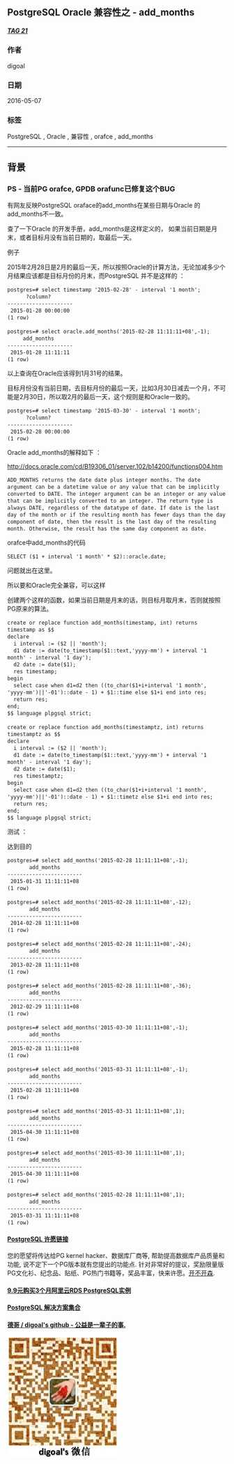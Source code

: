 ## PostgreSQL Oracle 兼容性之 - add_months  
##### [TAG 21](../class/21.md)
                       
### 作者                       
digoal                        
                          
### 日期                        
2016-05-07                                                   
                        
### 标签                                                                                                                                        
PostgreSQL , Oracle , 兼容性 , orafce , add_months     
                      
----                        
                      
## 背景                
### PS - 当前PG orafce, GPDB orafunc已修复这个BUG
有网友反映PostgreSQL oraface的add_months在某些日期与Oracle 的add_months不一致。    
  
查了一下Oracle 的开发手册，add_months是这样定义的， 如果当前日期是月末，或者目标月没有当前日期的，取最后一天。    
  
例子    
  
2015年2月28日是2月的最后一天，所以按照Oracle的计算方法，无论加减多少个月结果应该都是目标月份的月末，而PostgreSQL 并不是这样的 ：　　  
  
```  
postgres=# select timestamp '2015-02-28' - interval '1 month';  
      ?column?         
---------------------  
 2015-01-28 00:00:00  
(1 row)  
  
postgres=# select oracle.add_months('2015-02-28 11:11:11+08',-1);  
     add_months        
---------------------  
 2015-01-28 11:11:11  
(1 row)  
```  
  
以上查询在Oracle应该得到1月31号的结果。    
  
目标月份没有当前日期，去目标月份的最后一天，比如3月30日减去一个月，不可能是2月30日，所以取2月的最后一天，这个规则是和Oracle一致的。    
  
```  
postgres=# select timestamp '2015-03-30' - interval '1 month';  
      ?column?         
---------------------  
 2015-02-28 00:00:00  
(1 row)  
```  
  
Oracle add_months的解释如下 ：     
  
http://docs.oracle.com/cd/B19306_01/server.102/b14200/functions004.htm  
  
```  
ADD_MONTHS returns the date date plus integer months. The date argument can be a datetime value or any value that can be implicitly converted to DATE. The integer argument can be an integer or any value that can be implicitly converted to an integer. The return type is always DATE, regardless of the datatype of date. If date is the last day of the month or if the resulting month has fewer days than the day component of date, then the result is the last day of the resulting month. Otherwise, the result has the same day component as date.  
```  
  
orafce中add_months的代码    
  
```  
SELECT ($1 + interval '1 month' * $2)::oracle.date;    
```  
  
问题就出在这里。    
  
所以要和Oracle完全兼容，可以这样    
  
创建两个这样的函数，如果当前日期是月末的话，则目标月取月末，否则就按照PG原来的算法。    
  
```  
create or replace function add_months(timestamp, int) returns timestamp as $$  
declare  
  i interval := ($2 || 'month');  
  d1 date := date(to_timestamp($1::text,'yyyy-mm') + interval '1 month' - interval '1 day');  
  d2 date := date($1);  
  res timestamp;  
begin  
  select case when d1=d2 then ((to_char($1+i+interval '1 month', 'yyyy-mm')||'-01')::date - 1) + $1::time else $1+i end into res;  
  return res;  
end;  
$$ language plpgsql strict;  
  
create or replace function add_months(timestamptz, int) returns timestamptz as $$  
declare  
  i interval := ($2 || 'month');  
  d1 date := date(to_timestamp($1::text,'yyyy-mm') + interval '1 month' - interval '1 day');  
  d2 date := date($1);  
  res timestamptz;  
begin  
  select case when d1=d2 then ((to_char($1+i+interval '1 month', 'yyyy-mm')||'-01')::date - 1) + $1::timetz else $1+i end into res;  
  return res;  
end;  
$$ language plpgsql strict;  
```  
  
测试 ：　  
  
达到目的    
  
```  
postgres=# select add_months('2015-02-28 11:11:11+08',-1);  
       add_months         
------------------------  
 2015-01-31 11:11:11+08  
(1 row)  
  
postgres=# select add_months('2015-02-28 11:11:11+08',-12);  
       add_months         
------------------------  
 2014-02-28 11:11:11+08  
(1 row)  
  
postgres=# select add_months('2015-02-28 11:11:11+08',-24);  
       add_months         
------------------------  
 2013-02-28 11:11:11+08  
(1 row)  
  
postgres=# select add_months('2015-02-28 11:11:11+08',-36);  
       add_months         
------------------------  
 2012-02-29 11:11:11+08  
(1 row)  
  
postgres=# select add_months('2015-03-30 11:11:11+08',-1);  
       add_months         
------------------------  
 2015-02-28 11:11:11+08  
(1 row)  
  
postgres=# select add_months('2015-03-31 11:11:11+08',-1);  
       add_months         
------------------------  
 2015-02-28 11:11:11+08  
(1 row)  
  
postgres=# select add_months('2015-03-31 11:11:11+08',1);  
       add_months         
------------------------  
 2015-04-30 11:11:11+08  
(1 row)  
  
postgres=# select add_months('2015-03-30 11:11:11+08',1);  
       add_months         
------------------------  
 2015-04-30 11:11:11+08  
(1 row)  
  
postgres=# select add_months('2015-02-28 11:11:11+08',1);  
       add_months         
------------------------  
 2015-03-31 11:11:11+08  
(1 row)  
```  
        
                                                                                    
                                         
  
  
  
  
  
  
  
  
  
  
  
  
  
  
  
  
  
  
  
  
  
  
  
  
  
  
  
  
  
  
  
  
  
  
  
  
  
  
  
  
  
  
  
  
  
  
  
  
  
  
  
  
  
  
  
  
  
  
  
  
  
  
  
  
  
  
  
  
  
  
  
  
  
#### [PostgreSQL 许愿链接](https://github.com/digoal/blog/issues/76 "269ac3d1c492e938c0191101c7238216")
您的愿望将传达给PG kernel hacker、数据库厂商等, 帮助提高数据库产品质量和功能, 说不定下一个PG版本就有您提出的功能点. 针对非常好的提议，奖励限量版PG文化衫、纪念品、贴纸、PG热门书籍等，奖品丰富，快来许愿。[开不开森](https://github.com/digoal/blog/issues/76 "269ac3d1c492e938c0191101c7238216").  
  
  
#### [9.9元购买3个月阿里云RDS PostgreSQL实例](https://www.aliyun.com/database/postgresqlactivity "57258f76c37864c6e6d23383d05714ea")
  
  
#### [PostgreSQL 解决方案集合](https://yq.aliyun.com/topic/118 "40cff096e9ed7122c512b35d8561d9c8")
  
  
#### [德哥 / digoal's github - 公益是一辈子的事.](https://github.com/digoal/blog/blob/master/README.md "22709685feb7cab07d30f30387f0a9ae")
  
  
![digoal's wechat](../pic/digoal_weixin.jpg "f7ad92eeba24523fd47a6e1a0e691b59")
  

